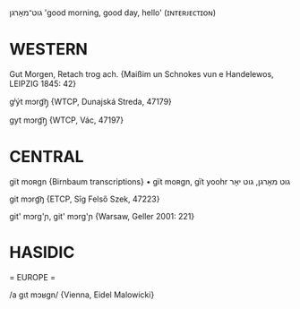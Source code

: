 גוט־מאָרגן
'good morning, good day, hello' (ɪɴᴛᴇʀᴊᴇᴄᴛɪᴏɴ)

WESTERN
========

Gut Morgen, Retach trog ach.
{Maißim un Schnokes vun e Handelewos, LEIPZIG 1845: 42}

gʲýt mɔrg͡ŋ̩ {WTCP, Dunajská Streda, 47179}

gyt mɔrg͡ŋ̩ {WTCP, Vác, 47197}

CENTRAL
========

gït moʀgn {Birnbaum transcriptions}
	•	gït moʀgn, gït yoohr גוט מאָרגן, גוט יאָר

git mɔrg͡ŋ {ETCP, Sîg Felső Szek, 47223}

git' mɔrg'ɲ, git' mɔrg'ɲ {Warsaw, Geller 2001: 221}

HASIDIC
=======
= EUROPE = 

/a gɩt mɔʁgn/ {Vienna, Eidel Malowicki}
